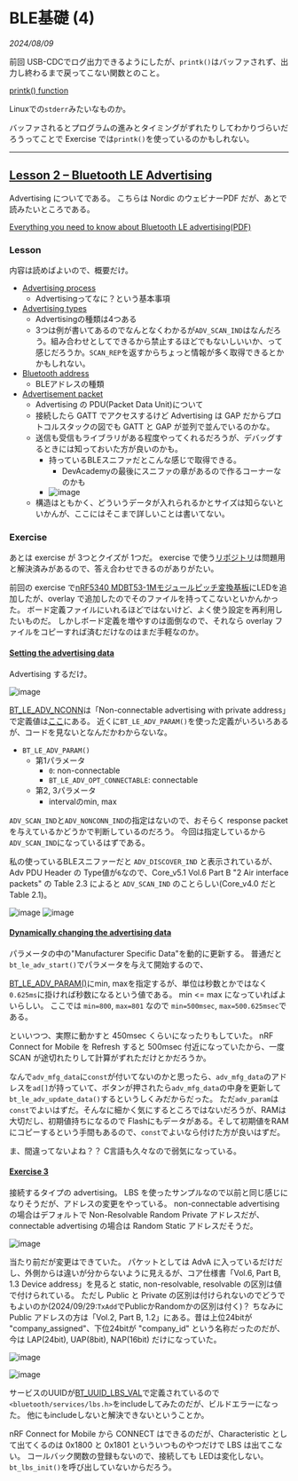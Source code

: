 # BLE基礎 (4)

<i>2024/08/09</i>

前回 USB-CDCでログ出力できるようにしたが、`printk()`はバッファされず、出力し終わるまで戻ってこない関数とのこと。

[printk() function](https://academy.nordicsemi.com/courses/nrf-connect-sdk-fundamentals/lessons/lesson-3-printing-messages-to-console-and-logging/topic/printk-function/)

Linuxでの`stderr`みたいなものか。

バッファされるとプログラムの進みとタイミングがずれたりしてわかりづらいだろうってことで Exercise では`printk()`を使っているのかもしれない。

----

## [Lesson 2 – Bluetooth LE Advertising](https://academy.nordicsemi.com/courses/bluetooth-low-energy-fundamentals/lessons/lesson-2-bluetooth-le-advertising/)

Advertising についてである。
こちらは Nordic のウェビナーPDF だが、あとで読みたいところである。

[Everything you need to know about Bluetooth LE advertising(PDF)](https://devzone.nordicsemi.com/cfs-file/__key/communityserver-discussions-components-files/4/6064.bluetoothLEAdvertisingPresentation.pdf)

### Lesson

内容は読めばよいので、概要だけ。

* [Advertising process](https://academy.nordicsemi.com/courses/bluetooth-low-energy-fundamentals/lessons/lesson-2-bluetooth-le-advertising/topic/advertising-process/)
  * Advertisingってなに？という基本事項
* [Advertising types](https://academy.nordicsemi.com/courses/bluetooth-low-energy-fundamentals/lessons/lesson-2-bluetooth-le-advertising/topic/advertising-types/)
  * Advertisingの種類は4つある
  * 3つは例が書いてあるのでなんとなくわかるが`ADV_SCAN_IND`はなんだろう。組み合わせとしてできるから禁止するほどでもないしいいか、って感じだろうか。`SCAN_REP`を返すからちょっと情報が多く取得できるとかかもしれない。
* [Bluetooth address](https://academy.nordicsemi.com/courses/bluetooth-low-energy-fundamentals/lessons/lesson-2-bluetooth-le-advertising/topic/bluetooth-address/)
  * BLEアドレスの種類
* [Advertisement packet](https://academy.nordicsemi.com/courses/bluetooth-low-energy-fundamentals/lessons/lesson-2-bluetooth-le-advertising/topic/advertisement-packet/)
  * Advertising の PDU(Packet Data Unit)について
  * 接続したら GATT でアクセスするけど Advertising は GAP だからプロトコルスタックの図でも GATT と GAP が並列で並んでいるのかな。
  * 送信も受信もライブラリがある程度やってくれるだろうが、デバッグするときには知っておいた方が良いのかも。
    * 持っているBLEスニファだとこんな感じで取得できる。
      * DevAcademyの最後にスニファの章があるので作るコーナーなのかも
    * ![image](20240809a-1.png)
  * 構造はともかく、どういうデータが入れられるかとサイズは知らないといかんが、ここにはそこまで詳しいことは書いてない。

### Exercise

あとは exercise が 3つとクイズが 1つだ。
exercise で使う[リポジトリ](https://github.com/NordicDeveloperAcademy/bt-fund/tree/main/lesson2)は問題用と解決済みがあるので、答え合わせできるのがありがたい。

前回の exercise で[nRF5340 MDBT53-1Mモジュールピッチ変換基板](https://www.switch-science.com/products/8658)にLEDを追加したが、overlay で追加したのでそのファイルを持ってこないといかんかった。
ボード定義ファイルにいれるほどではないけど、よく使う設定を再利用したいものだ。
しかしボード定義を増やすのは面倒なので、それなら overlay ファイルをコピーすれば済むだけなのはまだ手軽なのか。

#### [Setting the advertising data](https://academy.nordicsemi.com/courses/bluetooth-low-energy-fundamentals/lessons/lesson-2-bluetooth-le-advertising/topic/blefund-lesson-2-exercise-1/)

Advertising するだけ。

![image](20240809a-2.png)

[BT_LE_ADV_NCONN](https://docs.nordicsemi.com/bundle/ncs-latest/page/zephyr/connectivity/bluetooth/api/gap.html#c.BT_LE_ADV_NCONN)は「Non-connectable advertising with private address」で定義値は[ここ](https://github.com/nrfconnect/sdk-zephyr/blob/v3.5.99-ncs1-1/include/zephyr/bluetooth/bluetooth.h#L911-L914)にある。
近くに`BT_LE_ADV_PARAM()`を使った定義がいろいろあるが、コードを見ないとなんだかわからないな。  

* `BT_LE_ADV_PARAM()`
  * 第1パラメータ
    * `0`: non-connectable
    * `BT_LE_ADV_OPT_CONNECTABLE`: connectable
  * 第2, 3パラメータ
    * intervalのmin, max

`ADV_SCAN_IND`と`ADV_NONCONN_IND`の指定はないので、おそらく response packet を与えているかどうかで判断しているのだろう。
今回は指定しているから`ADV_SCAN_IND`になっているはずである。

私の使っているBLEスニファーだと `ADV_DISCOVER_IND` と表示されているが、Adv PDU Header の Type値が`6`なので、Core_v5.1 Vol.6 Part B "2 Air interface packets" の Table 2.3 によると `ADV_SCAN_IND` のことらしい(Core_v4.0 だと Table 2.1)。

![image](20240809a-3.png)
![image](20240809a-4.png)

#### [Dynamically changing the advertising data](https://academy.nordicsemi.com/courses/bluetooth-low-energy-fundamentals/lessons/lesson-2-bluetooth-le-advertising/topic/blefund-lesson-2-exercise-2/)

パラメータの中の"Manufacturer Specific Data"を動的に更新する。
普通だと`bt_le_adv_start()`でパラメータを与えて開始するので、

[BT_LE_ADV_PARAM()](https://docs.nordicsemi.com/bundle/ncs-latest/page/zephyr/connectivity/bluetooth/api/gap.html#c.BT_LE_ADV_PARAM)にmin, maxを指定するが、単位は秒数とかではなく`0.625ms`に掛ければ秒数になるという値である。
min <= max になっていればよいらしい。
ここでは `min=800`, `max=801` なので `min=500msec`, `max=500.625msec`である。

といいつつ、実際に動かすと 450msec くらいになったりもしていた。
nRF Connect for Mobile を Refresh すると 500msec 付近になっていたから、一度 SCAN が途切れたりして計算がずれただけとかだろうか。

なんで`adv_mfg_data`に`const`が付いてないのかと思ったら、`adv_mfg_data`のアドレスを`ad[]`が持っていて、ボタンが押されたら`adv_mfg_data`の中身を更新して`bt_le_adv_update_data()`するというしくみだからだった。
ただ`adv_param`は`const`でよいはずだ。そんなに細かく気にするところではないだろうが、RAMは大切だし、初期値持ちになるので Flashにもデータがある。そして初期値をRAMにコピーするという手間もあるので、`const`でよいなら付けた方が良いはずだ。

ま、間違ってないよね？？ 
C言語も久々なので弱気になっている。

#### [Exercise 3](https://academy.nordicsemi.com/courses/bluetooth-low-energy-fundamentals/lessons/lesson-2-bluetooth-le-advertising/topic/blefund-lesson-2-exercise-3/)

接続するタイプの advertising。
LBS を使ったサンプルなので以前と同じ感じになりそうだが、アドレスの変更をやっている。
non-connectable advertising の場合はデフォルトで Non-Resolvable Random Private アドレスだが、connectable advertising の場合は Random Static アドレスだそうだ。

![image](20240809a-6.png)

当たり前だが変更はできていた。
パケットとしては AdvA に入っているだけだし、外側からは違いが分からないように見えるが、コア仕様書「Vol.6, Part B, 1.3 Device address」を見ると static, non-resolvable, resolvable の区別は値で付けられている。
ただし Public と Private の区別は付けられないのでどうでもよいのか(2024/09/29:`TxAdd`でPublicかRandomかの区別は付く)？
ちなみに Public アドレスの方は「Vol.2, Part B, 1.2」にある。昔は上位24bitが "company_assigned"、下位24bitが "company_id" という名称だったのだが、今は LAP(24bit), UAP(8bit), NAP(16bit) だけになっていた。

![image](20240809a-5.png)

![image](20240809a-7.png)

サービスのUUIDが[BT_UUID_LBS_VAL](https://docs.nordicsemi.com/bundle/ncs-2.6.1/page/nrf/libraries/bluetooth_services/services/lbs.html#c.BT_UUID_LBS_VAL)で定義されているので`<bluetooth/services/lbs.h>`をincludeしてみたのだが、ビルドエラーになった。
他にもincludeしないと解決できないということか。

nRF Connect for Mobile から CONNECT はできるのだが、Characteristic として出てくるのは 0x1800 と 0x1801 といういつものやつだけで LBS は出てこない。
コールバック関数の登録もないので、接続しても LEDは変化しない。`bt_lbs_init()`を呼び出していないからだろう。
